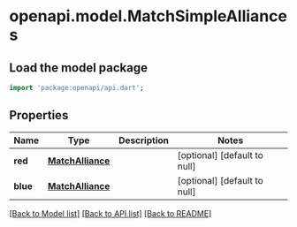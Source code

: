 # openapi.model.MatchSimpleAlliances

## Load the model package
```dart
import 'package:openapi/api.dart';
```

## Properties
Name | Type | Description | Notes
------------ | ------------- | ------------- | -------------
**red** | [**MatchAlliance**](MatchAlliance.md) |  | [optional] [default to null]
**blue** | [**MatchAlliance**](MatchAlliance.md) |  | [optional] [default to null]

[[Back to Model list]](../README.md#documentation-for-models) [[Back to API list]](../README.md#documentation-for-api-endpoints) [[Back to README]](../README.md)


